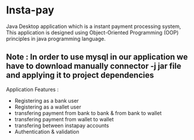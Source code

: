 # Insta-pay
Java Desktop application which is a instant payment processing system, This application is designed using Object-Oriented Programming (OOP) principles in java programming language.<br/>
## Note : In order to use mysql in our application we have to download manually connector -j jar file and applying it to project dependencies 
Application Features :
- Registering as  a bank user
- Registering as a wallet user
- transfering payment from bank to bank & from bank to wallet
- transfering payment from wallet to wallet
- transfering between instapay accounts
- Authentication & validation
